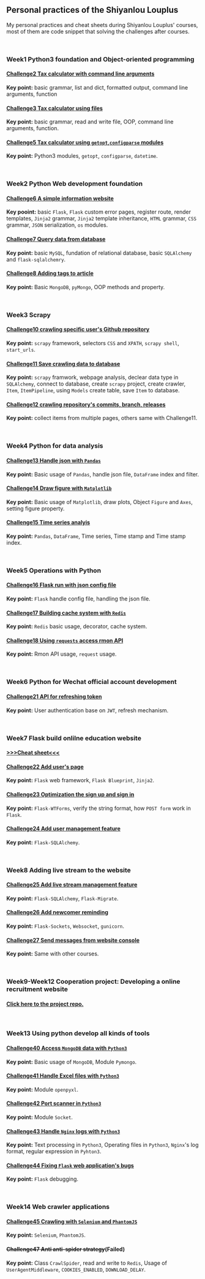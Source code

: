 ## Personal practices of the Shiyanlou Louplus

My personal practices and cheat sheets during Shiyanlou Louplus' courses, most of them are code snippet that solving the challenges after courses.

<br>

### Week1 Python3 foundation and Object-oriented programming

#### [Challenge2 Tax calculator with command line arguments](https://github.com/Seunzi/Shiyanlou_LouPlus/blob/master/Week1_BasicPtyhon%26OOP/W1C2/calculator.py)

**Key point:** basic grammar, list and dict, formatted output, command line arguments, function

#### [Challenge3 Tax calculator using files](https://github.com/Seunzi/Shiyanlou_LouPlus/blob/master/Week1_BasicPtyhon%26OOP/W1C3_failure/calculator_MKII.py)

**Key point:** basic grammar, read and write file, OOP, command line arguments, function.

#### [Challenge5 Tax calculator using `getopt`,`configparse` modules](https://github.com/Seunzi/Shiyanlou_LouPlus/blob/master/Week1_BasicPtyhon%26OOP/W1C5/calculator.py)

**Key point:** Python3 modules, `getopt`, `configparse`, `datetime`.

<br>

### Week2 Python Web development foundation

#### [Challenge6 A simple information website](https://github.com/Seunzi/Shiyanlou_LouPlus/tree/master/Week2_BasicPythonWeb/W2C6)

**Key pooint:** basic `Flask`, `Flask` custom error pages, register route, render templates, `Jinja2` grammar, `Jinja2` template inheritance, `HTML` grammar, `CSS` grammar, `JSON` serialization, `os` modules.

#### [Challenge7 Query data from database](https://github.com/Seunzi/Shiyanlou_LouPlus/tree/master/Week2_BasicPythonWeb/W2C7)

**Key point:** basic `MySQL`, fundation of relational database, basic `SQLAlchemy` and `flask-sqlalchemry`.

#### [Challenge8 Adding tags to article](https://github.com/Seunzi/Shiyanlou_LouPlus/tree/master/Week2_BasicPythonWeb/W2C8/news)

**Key point:** Basic `MongoDB`, `pyMongo`, OOP methods and property.

<br>

### Week3 Scrapy

#### [Challenge10 crawling specific user's Github repository](https://github.com/Seunzi/Shiyanlou_LouPlus/blob/master/Week3_Scrapy/W3C10/shiyanlou_spider.py)

**Key point:** `scrapy` framework, selectors `CSS` and `XPATH`, `scrapy shell`, `start_urls`.

#### [Challenge11 Save crawling data to database](https://github.com/Seunzi/Shiyanlou_LouPlus/tree/master/Week3_Scrapy/W3C11/shiyanlougithub)

**Key point:** `scrapy` framwork, webpage analysis, declear data type in `SQLAlchemy`, connect to database, create `scrapy` project, create crawler, `Item`, `ItemPipeline`, using `Models` create table, save `Item` to database.

#### [Challenge12 crawling repository's commits, branch, releases](https://github.com/Seunzi/Shiyanlou_LouPlus/tree/master/Week3_Scrapy/W3C12/shiyanlougithub)

**Key point:** collect items from multiple pages, others same with Challenge11.

<br>

### Week4 Python for data analysis

#### [Challenge13 Handle json with `Pandas`](https://github.com/Seunzi/Shiyanlou_LouPlus/blob/master/Week4_DataAnalysis/W4C13/analysis.py)

**Key point:** Basic usage of `Pandas`, handle json file, `DataFrame` index and filter.
 
#### [Challenge14 Draw figure with `Matplotlib`](https://github.com/Seunzi/Shiyanlou_LouPlus/blob/master/Week4_DataAnalysis/W4C14/datafigure.py)

**Key point:** Basic usage of `Matplotlib`, draw plots, Object `Figure` and `Axes`, setting figure property.
 
#### [Challenge15 Time series analyis](https://github.com/Seunzi/Shiyanlou_LouPlus/blob/master/Week4_DataAnalysis/W4C15/apple_analysis.py)

**Key point:** `Pandas`, `DataFrame`, Time series, Time stamp and Time stamp index.

<br> 

### Week5 Operations with Python

#### [Challenge16 Flask run with json config file](https://github.com/Seunzi/Shiyanlou_LouPlus/blob/master/Week5_OperationsWithPython/W5C16/app.py)

**Key point:** `Flask` handle config file, handling the json file.
 
#### [Challenge17 Building cache system with `Redis`](https://github.com/Seunzi/Shiyanlou_LouPlus/blob/master/Week5_OperationsWithPython/W5C17/cache.py)

**Key point:** `Redis` basic usage, decorator, cache system.
 
#### [Challenge18 Using `requests` access rmon API](https://github.com/Seunzi/Shiyanlou_LouPlus/blob/master/Week5_OperationsWithPython/W5C18/create_server.py)

**Key point:** Rmon API usage, `request` usage.

<br>

### Week6 Python for Wechat official account development

#### [Challenge21 API for refreshing token](https://github.com/Seunzi/Shiyanlou_LouPlus/tree/master/Week6_WechatOfficialAccountDevelopWithPython/W6C21/rmon)

**Key point:** User authentication base on `JWT`, refresh mechanism.

<br>

### Week7 Flask build onlilne education website

#### [>>>Cheat sheet<<<](https://github.com/Seunzi/Shiyanlou_LouPlus/blob/master/Week7_OnlineEducationalWebsiteWithFlask/cheatSheet.md)

#### [Challenge22 Add user's page](https://github.com/Seunzi/Shiyanlou_LouPlus/tree/master/Week7_OnlineEducationalWebsiteWithFlask/W7C22/simpledu)

**Key point:** `Flask` web framework, `Flask Blueprint`, `Jinja2`.
 
#### [Challenge23 Optimization the sign up and sign in](https://github.com/Seunzi/Shiyanlou_LouPlus/tree/master/Week7_OnlineEducationalWebsiteWithFlask/W7C23/simpledu)

**Key point:** `Flask-WTForms`, verify the string format, how `POST form` work in `Flask`.
 
#### [Challenge24 Add user management feature](https://github.com/Seunzi/Shiyanlou_LouPlus/tree/master/Week7_OnlineEducationalWebsiteWithFlask/W7C24/simpledu)

**Key point:** `Flask-SQLAlchemy`.

<br>

### Week8 Adding live stream to the website

#### [Challenge25 Add live stream management feature](https://github.com/Seunzi/Shiyanlou_LouPlus/tree/master/Week8_AddingLiveStream2Website/W8C25/simpledu)

**Key point:** `Flask-SQLAlchemy`, `Flask-Migrate`.
 
#### [Challenge26 Add newcomer reminding](https://github.com/Seunzi/Shiyanlou_LouPlus/tree/master/Week8_AddingLiveStream2Website/W8C26/simpledu)

**Key point:** `Flask-Sockets`, `Websocket`, `gunicorn`.
 
#### [Challenge27 Send messages from website console](https://github.com/Seunzi/Shiyanlou_LouPlus/tree/master/Week8_AddingLiveStream2Website/W8C27/simpledu)

**Key point:** Same with other courses.

<br>

### Week9-Week12 Cooperation project: Developing a online recruitment website

#### [Click here to the project repo.](https://github.com/LouPlus/jobplus7-15)

<br>

### Week13 Using python develop all kinds of tools

#### [Challenge40 Access `MongoDB` data with `Python3`](https://github.com/Seunzi/Shiyanlou_LouPlus/blob/master/Week13_DevelopGadgetsWithPython/W13C40/getrank.py)

**Key point:** Basic usage of `MongoDB`, Module `Pymongo`.
 
#### [Challenge41 Handle Excel files with `Python3`](https://github.com/Seunzi/Shiyanlou_LouPlus/tree/master/Week13_DevelopGadgetsWithPython/W13C41)

**Key point:** Module `openpyxl`.
 
#### [Challenge42 Port scanner in `Python3`](https://github.com/Seunzi/Shiyanlou_LouPlus/blob/master/Week13_DevelopGadgetsWithPython/W13C42/scan.py)

**Key point:** Module `Socket`.
 
#### [Challenge43 Handle `Nginx` logs with `Python3`](https://github.com/Seunzi/Shiyanlou_LouPlus/blob/master/Week13_DevelopGadgetsWithPython/W13C43/challenge3_4.py)

**Key point:** Text processing in `Python3`, Operating files in `Python3`, `Nginx`'s log format, regular expression in `Pyhton3`.
 
#### [Challenge44 Fixing `Flask` web application's bugs](https://github.com/Seunzi/Shiyanlou_LouPlus/tree/master/Week13_DevelopGadgetsWithPython/W13C44/lou_challenge_ele)

**Key point:** `Flask` debugging.
 
<br>

### Week14 Web crawler applications

#### [Challenge45 Crawling with `Selenium` and `PhantomJS`](https://github.com/Seunzi/Shiyanlou_LouPlus/blob/master/Week14_WebCrawlerActualApplication/W14C45/spider.py)

**Key point:** `Selenium`, `PhantomJS`.
 
#### ~~Challenge47 Anti anti-spider strategy~~(Failed)

**Key point:** Class `CrawlSpider`, read and write to `Redis`, Usage of `UserAgentMiddleware`, `COOKIES_ENABLED`, `DOWNLOAD_DELAY`.
 
